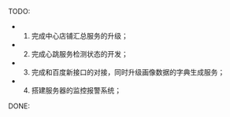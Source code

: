 TODO:

+ 1. 完成中心店铺汇总服务的升级；
+ 2. 完成心跳服务检测状态的开发；
+ 3. 完成和百度新接口的对接，同时升级画像数据的字典生成服务；
+ 4. 搭建服务器的监控报警系统；

DONE:


